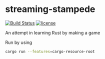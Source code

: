 # streaming-stampede
[![Build Status](https://travis-ci.org/Pomettini/streaming-stampede.svg?branch=master)](https://travis-ci.org/Pomettini/streaming-stampede)
[![license](http://img.shields.io/badge/license-MIT-blue.svg)](https://github.com/svenstaro/ggez/blob/master/LICENSE)


An attempt in learning Rust by making a game

Run by using
```bash
cargo run --features=cargo-resource-root
```
